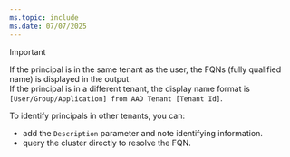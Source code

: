 ```yaml
---
ms.topic: include
ms.date: 07/07/2025
---
```


> [!IMPORTANT]
>
> If the principal is in the same tenant as the user, the FQNs (fully qualified name) is displayed in the output.</br>
> If the principal is in a different tenant, the display name format is `[User/Group/Application] from AAD Tenant [Tenant Id]`.
>
> To identify principals in other tenants, you can:
>
> * add the `Description` parameter and note identifying information.
> * query the cluster directly to resolve the FQN.